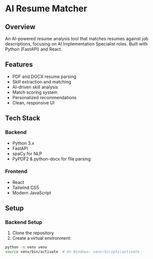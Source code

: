 # AI Resume Matcher

## Overview
An AI-powered resume analysis tool that matches resumes against job descriptions, focusing on AI Implementation Specialist roles. Built with Python (FastAPI) and React.

## Features
- PDF and DOCX resume parsing
- Skill extraction and matching
- AI-driven skill analysis
- Match scoring system
- Personalized recommendations
- Clean, responsive UI

## Tech Stack
### Backend
- Python 3.x
- FastAPI
- spaCy for NLP
- PyPDF2 & python-docx for file parsing

### Frontend
- React
- Tailwind CSS
- Modern JavaScript

## Setup
### Backend Setup
1. Clone the repository
2. Create a virtual environment:
```bash
python -m venv venv
source venv/bin/activate  # On Windows: venv\Scripts\activate